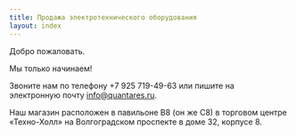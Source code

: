 ```yaml
---
title: Продажа электротехнического оборудования
layout: index
---
```

Добро пожаловать.

Мы только начинаем!

Звоните нам по&nbsp;телефону +7&nbsp;925&nbsp;719-49-63 или пишите на электронную&nbsp;почту <a href="mailto:info@quantares.ru">info@quantares.ru</a>.

Наш магазин расположен в павильоне&nbsp;B8 (он&nbsp;же&nbsp;C8) в торговом центре «Техно-Холл» на Волгоградском&nbsp;проспекте в доме&nbsp;32, корпусе&nbsp;8.

